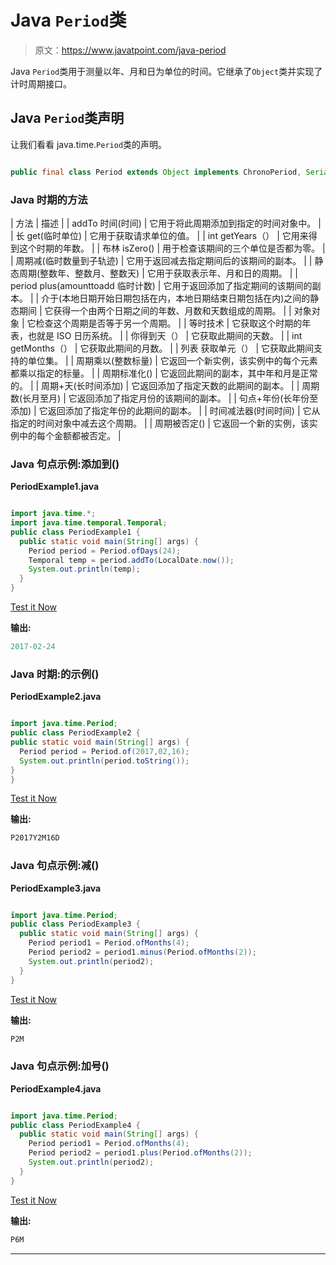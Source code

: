 # Java `Period`类

> 原文：<https://www.javatpoint.com/java-period>

Java `Period`类用于测量以年、月和日为单位的时间。它继承了`Object`类并实现了计时周期接口。

## Java `Period`类声明

让我们看看 java.time.`Period`类的声明。

```java

public final class Period extends Object implements ChronoPeriod, Serializable

```

### Java 时期的方法

| 方法 | 描述 |
| addTo 时间(时间) | 它用于将此周期添加到指定的时间对象中。 |
| 长 get(临时单位) | 它用于获取请求单位的值。 |
| int getYears（） | 它用来得到这个时期的年数。 |
| 布林 isZero() | 用于检查该期间的三个单位是否都为零。 |
| 周期减(临时数量到子轨迹) | 它用于返回减去指定期间后的该期间的副本。 |
| 静态周期(整数年、整数月、整数天) | 它用于获取表示年、月和日的周期。 |
| period plus(amounttoadd 临时计数) | 它用于返回添加了指定期间的该期间的副本。 |
| 介于(本地日期开始日期包括在内，本地日期结束日期包括在内)之间的静态期间 | 它获得一个由两个日期之间的年数、月数和天数组成的周期。 |
| 对象对象 | 它检查这个周期是否等于另一个周期。 |
| 等时技术 | 它获取这个时期的年表，也就是 ISO 日历系统。 |
| 你得到天（） | 它获取此期间的天数。 |
| int getMonths（） | 它获取此期间的月数。 |
| 列表 <temporalunit>获取单元（）</temporalunit> | 它获取此期间支持的单位集。 |
| 周期乘以(整数标量) | 它返回一个新实例，该实例中的每个元素都乘以指定的标量。 |
| 周期标准化() | 它返回此期间的副本，其中年和月是正常的。 |
| 周期+天(长时间添加) | 它返回添加了指定天数的此期间的副本。 |
| 周期数(长月至月) | 它返回添加了指定月份的该期间的副本。 |
| 句点+年份(长年份至添加) | 它返回添加了指定年份的此期间的副本。 |
| 时间减法器(时间时间) | 它从指定的时间对象中减去这个周期。 |
| 周期被否定() | 它返回一个新的实例，该实例中的每个金额都被否定。 |

### Java 句点示例:添加到()

**PeriodExample1.java**

```java

import java.time.*;
import java.time.temporal.Temporal;
public class PeriodExample1 {
  public static void main(String[] args) {
    Period period = Period.ofDays(24);
    Temporal temp = period.addTo(LocalDate.now());
    System.out.println(temp);
  }
}

```

[Test it Now](https://compiler.javatpoint.com/opr/test.jsp?filename=PeriodExample1)

**输出:**

```java
2017-02-24

```

### Java 时期:的示例()

**PeriodExample2.java**

```java

import java.time.Period;
public class PeriodExample2 {
public static void main(String[] args) {
  Period period = Period.of(2017,02,16);
  System.out.println(period.toString());
}
}

```

[Test it Now](https://compiler.javatpoint.com/opr/test.jsp?filename=PeriodExample2)

**输出:**

```java
P2017Y2M16D

```

### Java 句点示例:减()

**PeriodExample3.java**

```java

import java.time.Period;
public class PeriodExample3 {
  public static void main(String[] args) {
    Period period1 = Period.ofMonths(4); 
    Period period2 = period1.minus(Period.ofMonths(2));
    System.out.println(period2);
  }
}

```

[Test it Now](https://compiler.javatpoint.com/opr/test.jsp?filename=PeriodExample3)

**输出:**

```java
P2M

```

### Java 句点示例:加号()

**PeriodExample4.java**

```java

import java.time.Period;
public class PeriodExample4 {
  public static void main(String[] args) {
    Period period1 = Period.ofMonths(4); 
    Period period2 = period1.plus(Period.ofMonths(2));
    System.out.println(period2);
  }
}

```

[Test it Now](https://compiler.javatpoint.com/opr/test.jsp?filename=PeriodExample4)

**输出:**

```java
P6M

```

* * *